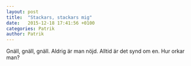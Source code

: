 ```yaml
---
layout: post
title:  "Stackars, stackars mig"
date:   2015-12-18 17:41:56 +0100
categories: Patrik
author: Patrik
---
```

Gnäll, gnäll, gnäll. Aldrig är man nöjd. Alltid är det synd om en. Hur orkar man? 
